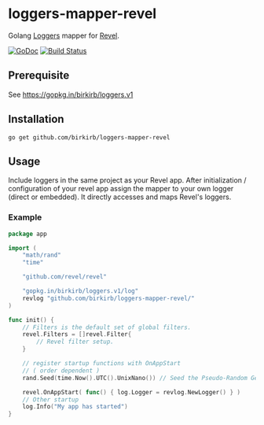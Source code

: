 # loggers-mapper-revel
Golang [Loggers](https://gopkg.in/birkirb/loggers.v1) mapper for [Revel](https://github.com/revel/revel/).

[![GoDoc](https://godoc.org/github.com/birkirb/loggers-mapper-revel?status.svg)](https://godoc.org/github.com/birkirb/loggers-mapper-revel)
[![Build Status](https://travis-ci.org/birkirb/loggers-mapper-revel.svg?branch=master)](http://travis-ci.org/birkirb/loggers-mapper-revel)

## Prerequisite

See https://gopkg.in/birkirb/loggers.v1

## Installation

    go get github.com/birkirb/loggers-mapper-revel

## Usage

Include loggers in the same project as your Revel app. After initialization / configuration of your revel app assign the mapper to your own logger (direct or embedded).
It directly accesses and maps Revel's loggers.

### Example

```Go
package app

import (
    "math/rand"
    "time"

    "github.com/revel/revel"

    "gopkg.in/birkirb/loggers.v1/log"
    revlog "github.com/birkirb/loggers-mapper-revel/"
)

func init() {
    // Filters is the default set of global filters.
    revel.Filters = []revel.Filter{
        // Revel filter setup.
    }

    // register startup functions with OnAppStart
    // ( order dependent )
    rand.Seed(time.Now().UTC().UnixNano()) // Seed the Pseudo-Random Generator

    revel.OnAppStart( func() { log.Logger = revlog.NewLogger() } )
    // Other startup
    log.Info("My app has started")
}
```
